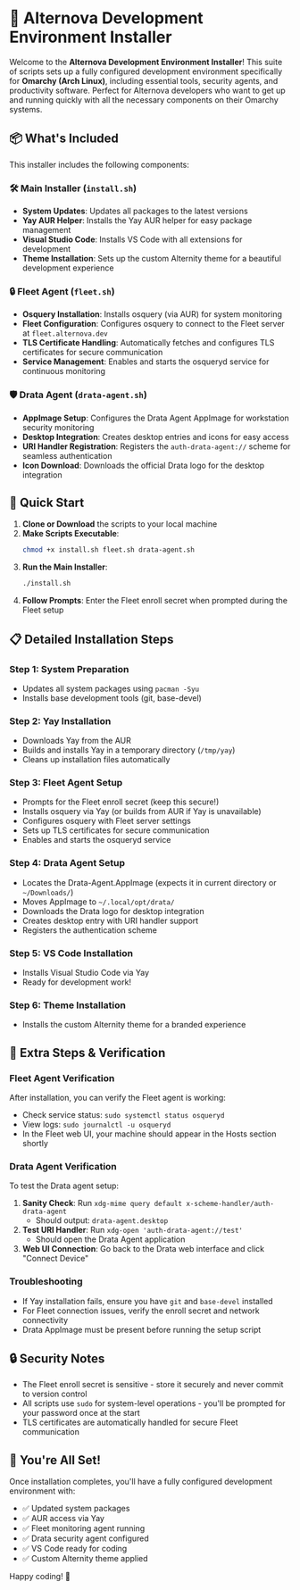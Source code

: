 # 🚀 Alternova Development Environment Installer

Welcome to the **Alternova Development Environment Installer**! This suite of scripts sets up a fully configured development environment specifically for **Omarchy (Arch Linux)**, including essential tools, security agents, and productivity software. Perfect for Alternova developers who want to get up and running quickly with all the necessary components on their Omarchy systems.

## 📦 What's Included

This installer includes the following components:

### 🛠️ Main Installer (`install.sh`)
- **System Updates**: Updates all packages to the latest versions
- **Yay AUR Helper**: Installs the Yay AUR helper for easy package management
- **Visual Studio Code**: Installs VS Code with all extensions for development
- **Theme Installation**: Sets up the custom Alternity theme for a beautiful development experience

### 🔒 Fleet Agent (`fleet.sh`)
- **Osquery Installation**: Installs osquery (via AUR) for system monitoring
- **Fleet Configuration**: Configures osquery to connect to the Fleet server at `fleet.alternova.dev`
- **TLS Certificate Handling**: Automatically fetches and configures TLS certificates for secure communication
- **Service Management**: Enables and starts the osqueryd service for continuous monitoring

### 🛡️ Drata Agent (`drata-agent.sh`)
- **AppImage Setup**: Configures the Drata Agent AppImage for workstation security monitoring
- **Desktop Integration**: Creates desktop entries and icons for easy access
- **URI Handler Registration**: Registers the `auth-drata-agent://` scheme for seamless authentication
- **Icon Download**: Downloads the official Drata logo for the desktop integration

## 🚀 Quick Start

1. **Clone or Download** the scripts to your local machine
2. **Make Scripts Executable**:
   ```bash
   chmod +x install.sh fleet.sh drata-agent.sh
   ```
3. **Run the Main Installer**:
   ```bash
   ./install.sh
   ```
4. **Follow Prompts**: Enter the Fleet enroll secret when prompted during the Fleet setup

## 📋 Detailed Installation Steps

### Step 1: System Preparation
- Updates all system packages using `pacman -Syu`
- Installs base development tools (git, base-devel)

### Step 2: Yay Installation
- Downloads Yay from the AUR
- Builds and installs Yay in a temporary directory (`/tmp/yay`)
- Cleans up installation files automatically

### Step 3: Fleet Agent Setup
- Prompts for the Fleet enroll secret (keep this secure!)
- Installs osquery via Yay (or builds from AUR if Yay is unavailable)
- Configures osquery with Fleet server settings
- Sets up TLS certificates for secure communication
- Enables and starts the osqueryd service

### Step 4: Drata Agent Setup
- Locates the Drata-Agent.AppImage (expects it in current directory or `~/Downloads/`)
- Moves AppImage to `~/.local/opt/drata/`
- Downloads the Drata logo for desktop integration
- Creates desktop entry with URI handler support
- Registers the authentication scheme

### Step 5: VS Code Installation
- Installs Visual Studio Code via Yay
- Ready for development work!

### Step 6: Theme Installation
- Installs the custom Alternity theme for a branded experience

## 🔧 Extra Steps & Verification

### Fleet Agent Verification
After installation, you can verify the Fleet agent is working:
- Check service status: `sudo systemctl status osqueryd`
- View logs: `sudo journalctl -u osqueryd`
- In the Fleet web UI, your machine should appear in the Hosts section shortly

### Drata Agent Verification
To test the Drata agent setup:
1. **Sanity Check**: Run `xdg-mime query default x-scheme-handler/auth-drata-agent`
   - Should output: `drata-agent.desktop`
2. **Test URI Handler**: Run `xdg-open 'auth-drata-agent://test'`
   - Should open the Drata Agent application
3. **Web UI Connection**: Go back to the Drata web interface and click "Connect Device"

### Troubleshooting
- If Yay installation fails, ensure you have `git` and `base-devel` installed
- For Fleet connection issues, verify the enroll secret and network connectivity
- Drata AppImage must be present before running the setup script

## 🔒 Security Notes
- The Fleet enroll secret is sensitive - store it securely and never commit to version control
- All scripts use `sudo` for system-level operations - you'll be prompted for your password once at the start
- TLS certificates are automatically handled for secure Fleet communication

## 🎉 You're All Set!
Once installation completes, you'll have a fully configured development environment with:
- ✅ Updated system packages
- ✅ AUR access via Yay
- ✅ Fleet monitoring agent running
- ✅ Drata security agent configured
- ✅ VS Code ready for coding
- ✅ Custom Alternity theme applied

Happy coding! 🚀